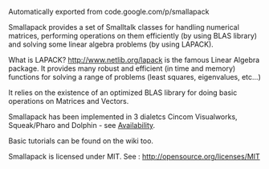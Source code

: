 Automatically exported from code.google.com/p/smallapack 

Smallapack provides a set of Smalltalk classes for handling numerical matrices, performing operations on them efficiently (by using BLAS library) and solving some linear algebra problems (by using LAPACK).

What is LAPACK? http://www.netlib.org/lapack is the famous Linear Algebra package.
It provides many robust and efficient (in time and memory) functions for solving a range of problems (least squares, eigenvalues, etc...)

It relies on the existence of an optimized BLAS library for doing basic operations on Matrices and Vectors.

Smallapack has been implemented in 3 dialetcs Cincom Visualworks, Squeak/Pharo and Dolphin - see [Availability](https://github.com/nicolas-cellier-aka-nice/smallapack/wiki/SmallapackAvailability).

Basic tutorials can be found on the wiki too.

Smallapack is licensed under MIT. See : http://opensource.org/licenses/MIT
